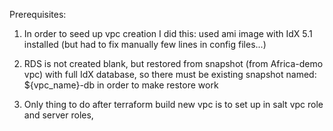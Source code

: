 
Prerequisites:

1. In order to seed up vpc creation I did this:
    used ami image with IdX 5.1 installed (but had to fix manually few lines in config files...)

2. RDS is not created blank, but restored from snapshot (from Africa-demo vpc) with full IdX database,
    so there must be existing snapshot named: ${vpc_name}-db in order to make restore work

3. Only thing to do after terraform build new vpc is to set up in salt vpc role and server roles,